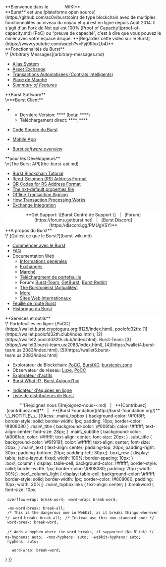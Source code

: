 <languages/>

<div class="main_topbox">
<div class="main_title">
**Bienvenue dans le <span style="color:#ffffff">BURST</span> WIKI**

</div>
<div class="main_text">
**Burst** est une [plateforme open source](https://github.com/ac0v/burstcoin) de type blockchain avec de multiples fonctionnalités au niveau du noyau et qui est en ligne depuis Août 2014. Il s'agit d'un Fork de Nxt qui est 100% [Proof of Capacity](proof-of-capacity.md) (PoC) ou “preuve de capacité”, c'est à dire que vous pouvez le miner avec votre espace disque.
**[Regardez cette vidéo sur le Burst](https://www.youtube.com/watch?v=Fyj9RIyxLb4)**

<div class="box_row">
<div class="box_column">
<div class="main_subtitle">
**Fonctionnalités du Burst**

</div>
\* [Arbitrary Messages](arbitrary-messages.md)

-   [Alias System](alias-system.md)
-   [Asset Exchange](asset-exchange.md)
-   [Transactions Automatisées (Contrats intelligents)](automated-transaction.md)
-   [Place de Marché](marketplace.md)
-   [*Summary of Features*](current-features.md)

</div>
<div class="box_column">
<div class="main_subtitle">
**Burst Software**

</div>
\***Burst Client**

-   -   Dernière Version: **** (beta: ****)
    -   Téléchargement direct: ****, ****

-   [Code Source du Burst](https://github.com/PoC-Consortium/burstcoin)
-   [Mobile App](mobile-app.md)
-   *[Burst software overview](burst-software.md)*

</div>
<div class="box_column">
<div class="main_subtitle">
**pour les Développeurs**

</div>
\*[The Burst API](the-burst-api.md)

-   [Burst Blockchain Tutorial](burst-blockchain-tutorial.md)
-   [Reed-Solomon (RS) Address Format](rs-address-format.md)
-   [QR Codes for RS Address Format](qr-codes-for-rs-address-format.md)
-   [The nxt-default.properties file](nxt-default-properties-configuration-file.md)
-   [Offline Transaction Signing](offline-transaction-signing.md)
-   [How Transaction Processing Works](how-tx-processing-works.md)
-   [Exchange Integration](exchange-integration.md)

</div>
</div>
<div class="box_row">
<div class="box_column_light" style="background-color: #ffffff; text-align:center;">
**Get Support: \[Burst Centre de Support \]   |   [Forum](https://forums.getburst.net)   |   [Burst Discord](https://discord.gg/PMUgVSY)**

</div>
</div>
<div class="box_row">
<div class="box_column" style="background-color: #ffffff;">
<div class="sub_title">
**A propos du Burst**

</div>
\* [Qu'est ce que le Burst?](burst-wiki.md)

-   [Commencer avec le Burst](demarrer.md)
-   [FAQ](faq.md)
-   Documentation Web
    -   [Informations générales](https://www.burst-coin.org/)
    -   [Exchanges](exchanges.md)
    -   [Marché](http://x.burstnation.com/marketplace)
    -   [Téléchargment de portefeuille](http://burstwallet.io/)
    -   Forum: [Burst-Team](http://burstforum.net/), [GetBurst](https://forums.getburst.net/), [Burst Reddit](https://www.reddit.com/r/burstcoin/)
    -   [The Burstcoinist (Actualités)](https://www.burstcoin.ist/)
    -   [More](liste-de-sites-parlant-du-burst.md)
    -   [Sites Web internationaux](liste-de-sites-internationaux-parlant-du-burst.md)
-   [Feuille de route Burst](feuille-de-route-burst.md)
-   [Historique du Burst](historique-du-burst.md)

</div>
<div class="box_column" style="background-color: #ffffff;">
<div class="sub_title">
**Services et outils**

</div>
\* Portefeuilles en ligne: [PoCC](https://wallet.burst.cryptoguru.org:8125/index.html), poolofd32th: [1](https://wallet.poolofd32th.club/index.html), [2](https://wallet2.poolofd32th.club/index.html). Burst-Team: [3](https://wallet3.burst-team.us:2083/index.html), [4](https://wallet4.burst-team.us:2083/index.html), [5](https://wallet5.burst-team.us:2083/index.html)

-   Explorateur de Blockchain: [PoCC](https://explore.burst.cryptoguru.org/), [BurstXD](http://burstxd.com/blocks/), [burstcoin.zone](http://burstcoin.zone/wordpress/blockexplorer/)
-   Observateur de réseau: [Luxe](http://burstcoin.cc/), [PoCC](https://explore.burst.cryptoguru.org/tool/observe)
-   [Explorateur d'actifs](http://asset.burstnation.com/)
-   [Burst What If?](http://whatif.burstnation.com/), [Burst Aujourd'hui](http://www.burst.today/)

<!-- -->

-   [Indicateur d'équipes en ligne](https://uptime.statuscake.com/?TestID=M30iNz7TSq)
-   [Liste de distributeurs de Burst](http://burstfaucets.com/)

</div>
</div>
<div id="main_topboxlinks">
<center>
'''[Rejoignez nous !](rejoignez-nous--.md)   |   **[Contribuez](contribuez.md)**   |   **[Burst Foundation](http://burst-foundation.org/)**

</center>
</div>
</div>
\_\_NOTITLE\_\_ {{\#css: .main\_topbox { background-color: \#f0f8ff; border-style: solid; border-width: 1px; padding: 10px; border-color: \#808080 } .main\_title { background-color: \#006fab; color: \#ffffff; text-align: center; font-size: 28px; } .main\_subtitle { background-color: \#006fab; color: \#ffffff; text-align: center; font-size: 20px; } .sub\_title { background-color: \#919191; color: \#ffffff; text-align: center; font-size: 20px; } .main\_text { text-align: center; padding-top: 20px; padding-right: 30px; padding-bottom: 20px; padding-left: 30px;} .box\_row { display: table; table-layout: fixed; width: 100%; border-spacing: 10px; } .box\_column { display: table-cell; background-color: \#ffffff; border-style: solid; border-width: 1px; border-color: \#808080; padding: 20px; width: 30%;} .box\_column\_light { display: table-cell; background-color: \#ffffff; border-style: solid; border-width: 1px; border-color: \#808080; padding: 10px; width: 30%;} .main\_topboxlinks { text-align: center; } .breakword { font-size: 10px;

` overflow-wrap: break-word;`
` word-wrap: break-word;`

` -ms-word-break: break-all;`
` /* This is the dangerous one in WebKit, as it breaks things wherever */`
` word-break: break-all;`
` /* Instead use this non-standard one: */`
` word-break: break-word;`

` /* Adds a hyphen where the word breaks, if supported (No Blink) */`
` -ms-hyphens: auto;`
` -moz-hyphens: auto;`
` -webkit-hyphens: auto;`
` hyphens: auto;`

`   word-wrap: break-word;`

} }}
